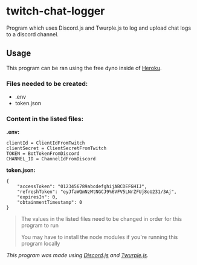 # twitch-chat-logger
Program which uses Discord.js and Twurple.js to log and upload chat logs to a discord channel.
## Usage
This program can be ran using the free dyno inside of [Heroku](https://dashboard.heroku.com/).
### Files needed to be created:
- .env
- token.json

### Content in the listed files:
**.env:**
```
clientId = ClientIdFromTwitch
clientSecret = ClientSecretFromTwitch
TOKEN = BotTokenFromDiscord
CHANNEL_ID = ChannelIdFromDiscord
```
**token.json:**
```
{
	"accessToken": "0123456789abcdefghijABCDEFGHIJ",
	"refreshToken": "eyJfaWQmNzMtNGCJ9%6VFV5LNrZFUj8oU231/3Aj",
	"expiresIn": 0,
	"obtainmentTimestamp": 0
}
```
>The values in the listed files need to be changed in order for this program to run
>
>You may have to install the node modules if you're running this program locally

*This program was made using [Discord.js](https://discord.js.org/#/) and [Twurple.js](https://twurple.js.org/).*
